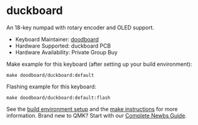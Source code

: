 # duckboard

An 18-key numpad with rotary encoder and OLED support. 

* Keyboard Maintainer: [doodboard](https://github.com/doodboard)
* Hardware Supported: duckboard PCB
* Hardware Availability: Private Group Buy

Make example for this keyboard (after setting up your build environment):

    make doodboard/duckboard:default

Flashing example for this keyboard:

    make doodboard/duckboard:default:flash

See the [build environment setup](https://docs.qmk.fm/#/getting_started_build_tools) and the [make instructions](https://docs.qmk.fm/#/getting_started_make_guide) for more information. Brand new to QMK? Start with our [Complete Newbs Guide](https://docs.qmk.fm/#/newbs).
